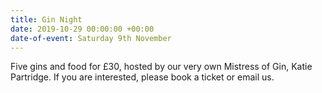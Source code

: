 ```yaml
---
title: Gin Night
date: 2019-10-29 00:00:00 +00:00
date-of-event: Saturday 9th November
---
```


Five gins and food for £30, hosted by our very own Mistress of Gin, Katie Partridge. If you are interested, please book a ticket or email us.
